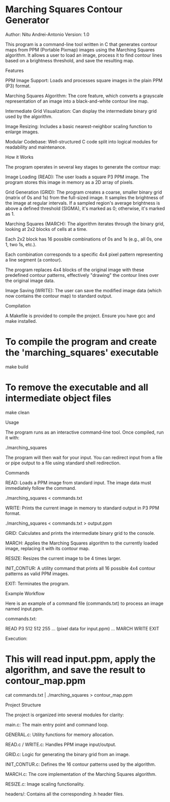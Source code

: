 # Marching Squares Contour Generator

Author: Nitu Andrei-Antonio
Version: 1.0

This program is a command-line tool written in C that generates contour maps from PPM (Portable Pixmap) images using the Marching Squares algorithm. It allows a user to load an image, process it to find contour lines based on a brightness threshold, and save the resulting map.

Features

PPM Image Support: Loads and processes square images in the plain PPM (P3) format.

Marching Squares Algorithm: The core feature, which converts a grayscale representation of an image into a black-and-white contour line map.

Intermediate Grid Visualization: Can display the intermediate binary grid used by the algorithm.

Image Resizing: Includes a basic nearest-neighbor scaling function to enlarge images.

Modular Codebase: Well-structured C code split into logical modules for readability and maintenance.

How it Works

The program operates in several key stages to generate the contour map:

Image Loading (READ): The user loads a square P3 PPM image. The program stores this image in memory as a 2D array of pixels.

Grid Generation (GRID): The program creates a coarse, smaller binary grid (matrix of 0s and 1s) from the full-sized image. It samples the brightness of the image at regular intervals. If a sampled region's average brightness is above a defined threshold (SIGMA), it's marked as 0; otherwise, it's marked as 1.

Marching Squares (MARCH): The algorithm iterates through the binary grid, looking at 2x2 blocks of cells at a time.

Each 2x2 block has 16 possible combinations of 0s and 1s (e.g., all 0s, one 1, two 1s, etc.).

Each combination corresponds to a specific 4x4 pixel pattern representing a line segment (a contour).

The program replaces 4x4 blocks of the original image with these predefined contour patterns, effectively "drawing" the contour lines over the original image data.

Image Saving (WRITE): The user can save the modified image data (which now contains the contour map) to standard output.

Compilation

A Makefile is provided to compile the project. Ensure you have gcc and make installed.

# To compile the program and create the 'marching_squares' executable
make build

# To remove the executable and all intermediate object files
make clean


Usage

The program runs as an interactive command-line tool. Once compiled, run it with:

./marching_squares


The program will then wait for your input. You can redirect input from a file or pipe output to a file using standard shell redirection.

Commands

READ: Loads a PPM image from standard input. The image data must immediately follow the command.

./marching_squares < commands.txt


WRITE: Prints the current image in memory to standard output in P3 PPM format.

./marching_squares < commands.txt > output.ppm


GRID: Calculates and prints the intermediate binary grid to the console.

MARCH: Applies the Marching Squares algorithm to the currently loaded image, replacing it with its contour map.

RESIZE: Resizes the current image to be 4 times larger.

INIT_CONTUR: A utility command that prints all 16 possible 4x4 contour patterns as valid PPM images.

EXIT: Terminates the program.

Example Workflow

Here is an example of a command file (commands.txt) to process an image named input.ppm.

commands.txt:

READ
P3
512 512
255
... (pixel data for input.ppm) ...
MARCH
WRITE
EXIT


Execution:

# This will read input.ppm, apply the algorithm, and save the result to contour_map.ppm
cat commands.txt | ./marching_squares > contour_map.ppm


Project Structure

The project is organized into several modules for clarity:

main.c: The main entry point and command loop.

GENERAL.c: Utility functions for memory allocation.

READ.c / WRITE.c: Handles PPM image input/output.

GRID.c: Logic for generating the binary grid from an image.

INIT_CONTUR.c: Defines the 16 contour patterns used by the algorithm.

MARCH.c: The core implementation of the Marching Squares algorithm.

RESIZE.c: Image scaling functionality.

headers/: Contains all the corresponding .h header files.

